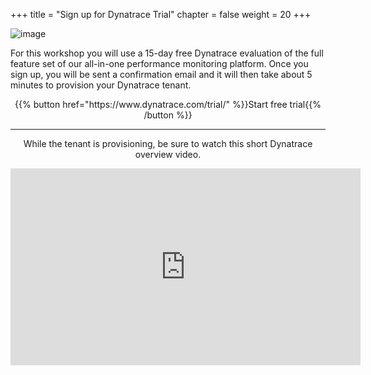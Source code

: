 +++
title = "Sign up for Dynatrace Trial"
chapter = false
weight = 20
+++

![image](/images/jess.png)

For this workshop you will use a 15-day free Dynatrace evaluation of the full feature set of our all-in-one performance monitoring platform. Once you sign up, you will be sent a confirmation email and it will then take about 5 minutes to provision your Dynatrace tenant.

<p style="text-align:center;">
{{% button href="https://www.dynatrace.com/trial/" %}}Start free trial{{% /button %}}

<hr>
<p style="text-align:center;">
While the tenant is provisioning, be sure to watch this short Dynatrace overview video.
<p style="text-align:center;">
<iframe width="560" height="315" src="https://www.youtube.com/embed/K2PVsCivTMU" frameborder="0" allow="accelerometer; autoplay; encrypted-media; gyroscope; picture-in-picture" allowfullscreen></iframe>
